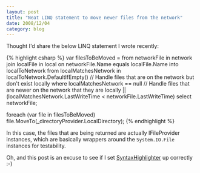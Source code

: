```yaml
---
layout: post
title: "Neat LINQ statement to move newer files from the network"
date: 2008/12/04
category: blog
---
```


Thought I'd share the below LINQ statement I wrote recently:

{% highlight csharp %}
var filesToBeMoved =
    from networkFile in network
    join localFile in local
        on networkFile.Name equals localFile.Name into localToNetwork
    from localMatchesNetwork in localToNetwork.DefaultIfEmpty()
    // Handle files that are on the network but don't exist locally
    where localMatchesNetwork == null
          // Handle files that are newer on the network that they are locally
          || (localMatchesNetwork.LastWriteTime &lt; networkFile.LastWriteTime)
    select networkFile;

foreach (var file in filesToBeMoved)
    file.MoveTo(_directoryProvider.LocalDirectory);
{% endhighlight %}

In this case, the files that are being returned are actually IFileProvider instances, which are basically wrappers around the `System.IO.File` instances for testability.

Oh, and this post is an excuse to see if I set [SyntaxHighlighter](http://code.google.com/p/syntaxhighlighter/) up correctly :-)

